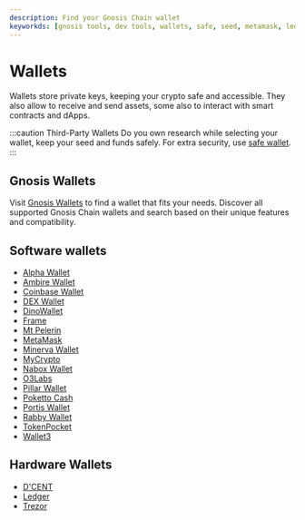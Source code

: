 ```yaml
---
description: Find your Gnosis Chain wallet
keyworkds: [gnosis tools, dev tools, wallets, safe, seed, metamask, ledger, trezor]
---
```


# Wallets

Wallets store private keys, keeping your crypto safe and accessible. They also allow to receive and send assets, some also to interact with smart contracts and dApps.

:::caution Third-Party Wallets
Do you own research while selecting your wallet, keep your seed and funds safely. For extra security, use [safe wallet](/tools/wallets/safe).
:::

## Gnosis Wallets

Visit [Gnosis Wallets](https://gnosiswallets.com/) to find a wallet that fits your needs. Discover all supported Gnosis Chain wallets and search based on their unique features and compatibility.

## Software wallets

- [Alpha Wallet](https://alphawallet.com/asset/the-best-wallet-for-xdai/)
- [Ambire Wallet](https://www.ambire.com/)
- [Coinbase Wallet](https://www.coinbase.com/wallet)
- [DEX Wallet](https://www.dexwallet.io/)
- [DinoWallet](https://dinowallet.org/)
- [Frame](https://frame.sh/)
- [Mt Pelerin](https://www.mtpelerin.com/bridge-wallet)
- [MetaMask](/tools/wallets/metamask)
- [Minerva Wallet](https://minerva.digital/)
- [MyCrypto](https://app.mycrypto.com/)
- [Nabox Wallet](https://nabox.io/)
- [O3Labs](https://o3.network/)
- [Pillar Wallet](https://www.pillar.fi/)
- [Poketto Cash](https://poketto.cash/)
- [Portis Wallet](https://wallet.portis.io/)
- [Rabby Wallet](https://rabby.io/)
- [TokenPocket](https://tokenpocket-gm.medium.com/how-to-add-xdai-chain-through-adding-custom-network-72d95597b017)
- [Wallet3](https://wallet3.io/)

## Hardware Wallets

- [D'CENT](/tools/wallets/dcent)
- [Ledger](/tools/wallets/ledger)
- [Trezor](/tools/wallets/trezor)

